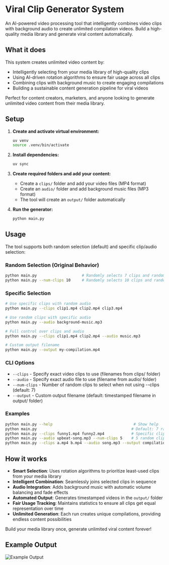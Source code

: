 # Viral Clip Generator System

An AI-powered video processing tool that intelligently combines video clips with background audio to create unlimited compilation videos. Build a high-quality media library and generate viral content automatically.

## What it does

This system creates unlimited video content by:
- Intelligently selecting from your media library of high-quality clips
- Using AI-driven rotation algorithms to ensure fair usage across all clips
- Combining clips with background music to create engaging compilations
- Building a sustainable content generation pipeline for viral videos

Perfect for content creators, marketers, and anyone looking to generate unlimited video content from their media library.

## Setup

1. **Create and activate virtual environment:**
   ```bash
   uv venv
   source .venv/bin/activate
   ```

2. **Install dependencies:**
   ```bash
   uv sync
   ```

3. **Create required folders and add your content:**
   - Create a `clips/` folder and add your video files (MP4 format)
   - Create an `audio/` folder and add background music files (MP3 format)
   - The tool will create an `output/` folder automatically

3. **Run the generator:**
   ```bash
   python main.py
   ```

## Usage

The tool supports both random selection (default) and specific clip/audio selection:

### Random Selection (Original Behavior)
```bash
python main.py                    # Randomly selects 7 clips and random audio
python main.py --num-clips 10     # Randomly selects 10 clips and random audio
```

### Specific Selection
```bash
# Use specific clips with random audio
python main.py --clips clip1.mp4 clip2.mp4 clip3.mp4

# Use random clips with specific audio
python main.py --audio background-music.mp3

# Full control over clips and audio
python main.py --clips clip1.mp4 clip2.mp4 --audio music.mp3

# Custom output filename
python main.py --output my-compilation.mp4
```

### CLI Options
- `--clips` - Specify exact video clips to use (filenames from clips/ folder)
- `--audio` - Specify exact audio file to use (filename from audio/ folder)  
- `--num-clips` - Number of random clips to select when not using --clips (default: 7)
- `--output` - Custom output filename (default: timestamped filename in output/ folder)

### Examples
```bash
python main.py --help                                    # Show help
python main.py                                          # Default: 7 random clips + random audio
python main.py --clips funny1.mp4 funny2.mp4            # Specific clips, random audio
python main.py --audio upbeat-song.mp3 --num-clips 5    # 5 random clips, specific audio
python main.py --clips a.mp4 b.mp4 --audio song.mp3 --output compilation.mp4
```

## How it works

- **Smart Selection**: Uses rotation algorithms to prioritize least-used clips from your media library
- **Intelligent Combination**: Seamlessly joins selected clips in sequence
- **Audio Integration**: Adds background music with automatic volume balancing and fade effects
- **Automated Output**: Generates timestamped videos in the `output/` folder
- **Fair Usage Tracking**: Maintains statistics to ensure all clips get equal representation over time
- **Unlimited Generation**: Each run creates unique compilations, providing endless content possibilities

Build your media library once, generate unlimited viral content forever!

## Example Output

![Example Output](example.gif)
